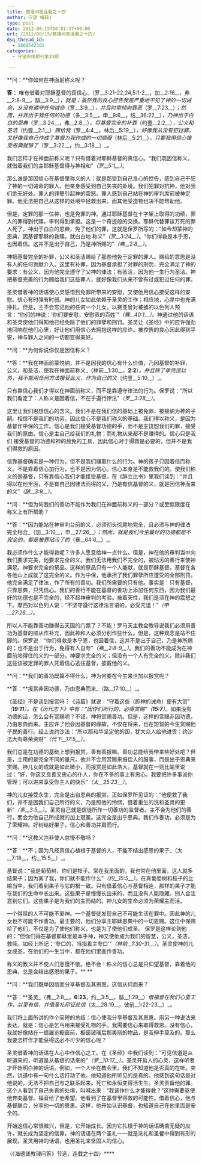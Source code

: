 ```yaml
---
title: 教理问答连载之十四
author: 守望 编辑1
type: post
date: 2012-08-15T10:01:37+00:00
url: /2012/08/15/教理问答连载之十四/
dsq_thread_id:
  - 1809542381
categories:
  - 守望网络期刊第33期

---
```

<!--more-->

**问：**你如何在神面前称义呢？

**答：** 唯有借着对耶稣基督的真信心_（罗__3:21-22,24,5:1-2__，加__2:16__，弗__2:8-9__，腓__3:9__）_，就是：虽然我的良心控告我是严重地干犯了神的一切诫命，从没有遵守任何诫命_（罗__3:9__）_，并且时常倾向罪恶_（罗__7:23__）_；然而，并非出于我任何的功德_（多__3:5__，申__9:6__，结__36:22__）_，乃神出于白白的恩典_（罗__3:24__，弗__2:8__）_，将基督完全的补罪_（约壹__2:2__）_，公义和圣洁_（约壹__2:1__）_赐给我_（罗__4:4__，林后__5:19__）_，好像我从没有犯过罪，又好像我自己作成了基督为我作成的一切顺服_（林后__5:21__）_，只要我用信心接受恩典就够了_（罗__3:22__，约__3:18__）_。

我们怎样才在神面前称义呢？只有借着对耶稣基督的真信心。“我们既因信称义，就借着我们的主耶稣基督得与神相和”_（罗__5:1__）_。

那么谁是那因信心在基督里称义的人：就是那受到自己良心的控告，感到自己干犯了神的一切诫命的罪人。他亲身感受到自己失丧的处境。我们犯罪对抗神，他对我们绝无好处。罪人的罪孽引起神的震怒。罪人感到自己站在神的审判席前被神定罪。他无法把自己从这样的处境中拯救出来。而其他受造物也决不能帮助他。

但是，定罪的那一位神，也是免罪的神。通过耶稣基督在十字架上取得的功绩，罪人的罪得到代赎，审判得到承担。这是一个奇迹般的交换。耶稣代替罪该万死的罪人死了，神出于白白的恩典，免了他们的罪。这就是保罗所写的：“如今却蒙神的恩典，因基督耶稣的救赎，就白白地 称义”_（罗__3:24__）_。“你们得救是本乎恩，也因着信。这并不是出于自己，乃是神所赐的”_（弗__2:8__）_。

神把基督完全的补罪，公义和圣洁赐给了那些他免于定罪的罪人。赐给的意思是没有人的任何贡献介入。这里有补罪，因为基督承担了对罪的刑罚，完全满足了神的要求；有公义，因为他完全遵守了父神的律法；有圣洁，因为他一生行为圣洁。神把基督完美的行为赐给我们这些罪人，就好像我们从来不曾有过或犯过任何的罪。

圣灵借着神的话语使心灵感悟到免罪所带来的安慰，又使他用信心接受这样的安慰。信心有时强有时弱。神的儿女如此依赖于圣灵的工作；相应地，心灵中也充满挣扎。但是，主不会忘记他的任何一个儿女。以赛亚曾对被掳的以色列人预言：“你们的神说：‘你们要安慰，安慰我的百姓’”_（赛__40:1__）_。神通过他的话语和圣灵使他们得知他已经免除了他们的罪孽和刑罚。圣灵让《圣经》中的应许强劲地回响在他们心里，好让他们用信心去拥抱这样的应许。被控告的良心因此得到平安，神与罪人之间的一切都变得美好。

**问：**为何你说你仅是因信称义？

**答：**我在神面前蒙悦纳，并不是因我的信心有什么价值，乃因基督的补罪，公义，和圣洁，使我在神面前称义_（林前__1:30__，__2:2__）_。并且除了单凭信以外，我不能用任何方法接受此义，作为自己的义_（约壹__5:10__）_。

只有靠信心我们才得以在神面前称义，而不是靠遵守律法的行为。保罗说：“所以我们看定了：人称义是因着信，不在乎遵行律法”_（罗__3:28__）_。

这里让我们思想信心的含义。我们不是在我们信的基础上被免罪，被接纳为神的子嗣。相信不是我们的功劳，因此信心不是我们称义的基础。我们得以称义，是因为基督作中保的工作。信心是我们接受基督功德的手，而不是主饶恕我们的罪，接受我们的原由。信心是主自己给我们的礼物；而礼物从来都不是赚得的。信心只是我们 接受基督的功德和神的赦免的工具，因此信心对于得救是必要的，但并不是我们得救的原因。

信靠基督确实是一种行为，但不是我们赚取什么的行为。神的孩子只因着信而称义。不是靠着信心加行为，也不是因为信心。信心本身是不能救我们的。使我们称义的是基督，只有靠信心我们才能接受基督。在《腓立比书》里我们读到：“并且得以在他里面，不是有自己因律法而得的义，乃是有信基督的义，就是因信神而来的义”_（腓__3:9__）_。

**问：**但为何我们的善功不能作为我们在神面前称义的一部分？或至低限度在称义上有所帮助？

**答：**因为能站在神审判台前的义，必须彻头彻尾地完全，且必须与神的律法完全相合_（加__3:10__，申__27:26__）_；然而，就是我们今生最好的功德都是不完全的，都是被罪玷污了的_（赛__64:6__）_。

我必须作什么才能得救呢？许多人愿意给神一点什么。但是，神在他的审判当中向我们要求完美，他要求完全的义。我们无法用我们不完全的，被玷污的善行来使神满足。神要求完全的祭品。这样的祭品只有一个人能献，就是耶稣基督。基督在各各他山上成就了这完全的义。作为中保，他承担了我们罪孽所应遭受的全部刑罚。他完全满足了律法，作了所有的善功。我们所需要的只有他。事实是：只有基督，只靠恩典，只凭信心。我们的善行不能在基督的善功上添加任何东西，因为我们最好的功德也是不完全的，经不起神审判的考验。按着天性，我们是活在神的震怒之下。摩西对以色列人说：“不坚守遵行这律法言语的，必受咒诅！”_（申__27:26__）_。

所以人不能靠善功赚得去天国的门票了？不能！罗马天主教会教导说我们必须用善功为基督的顺从作补充，因此神和人必须分别作些什么。但是，这种观念是站不住脚的。保罗说：“你们得救是本乎恩，也因着信，这并不是出于自己，乃是神所赐的；也不是出于行为，免得有人自夸”_（弗__2:8-9__）_。我们的善功不能成为在神面前站得住的义的一部分。神要求完全的义；但没有一个人有完全的义，除非我们这些该被定罪的罪人凭着信心逃往基督，披戴他的义。

**问：**我们的善功既算不得什么，神为何要在今生来世加以报赏呢？

**答：**报赏非因功德，乃由恩典而来_（路__17:10__）_。

《圣经》不是谈到报赏吗？《诗篇》就说：“守着这些（即神的诫命）便有大赏” ___（__19:11__）_。在《历代志下》中有：“因你们所行的，必得赏赐”_（__15:7__）_。如果没有功德的话，怎么会有赏赐呢？不错，神将赏赐善功。但是，这样的赏赐非因功德，乃由恩典而来。主应许了他会因基督的缘故，不仅在将来，也在短暂的今生赏赐他子民的善行。经上说约沙法：“所以耶和华坚定他的国，犹大众人给他进贡；约沙法大有尊荣资财”_（代下__17:5__）_。

我们总是在功德的基础上想到报赏。善有善报嘛。善功总能给我带来些好处吧？但是，主用的是完全不同的量尺。他并不会用赏赐来报偿人的服事，而是出于恩典来赏赐。神儿女的成就是如此微小，而报赏是如此浩大。基督就在一则比喻里说过：“好，你这又良善又忠心的仆人，你在不多的事上有忠心，我要把许多事派你管理；可以进来享受你主人的快乐”_（太__25:23__）_。

神的儿女接受永生，完全是出自恩典的报赏。正如保罗所见证的：“他便救了我们，并不是因我们自己所行的义，乃是照他的怜悯，借着重生的洗和圣灵的更新”_（多__3:5__）_。圣灵自己就是信徒所作一切善功的监督者。主不会为他们的善行，而会为他自己所成就的加上冠冕。这完全是出乎恩典。我们作善功，必须是为了荣耀神。好树结好果子，信心和善功并肩而行。

**问：**这教义岂非使人怠慢不敬吗？

**答：**不；因为凡经真信心植根于基督的人，不能不结出感恩的果子_（太__7:18__，约__15:5__）_。

基督说：“我是葡萄树，你们是枝子。常在我里面的，我也常在他里面，这人就多结果子；因为离了我，你们就不能作什么”_（约__15:5__）_。在真葡萄树和枝子的比喻当中，我们看到果子与它的根一致。只有借着信心与基督相连，那样的果子才能在我们的生命中长出来。这些果子是慢慢长出来的，而且没有人能隐藏。别人会注意到它们。这些果子是为我们的主而结的。神儿女的生命必须为荣耀主而活。

一个得赎的人不可能不爱神。一个基督徒发现自己不可能生活在罪中。因此神的儿女也不可能不作善功。最主要的，他们分享主耶稣恩典中的一切恩赐。这位中保赐给了他们，不仅是为了使他们称义，也是为了使他们成圣。 保罗是这样论到他的：“但你们得在基督耶稣里是本乎神，神又使他成为我们的智慧，公义，圣洁，救赎。如经上所记：‘夸口的，当指着主夸口’”_（林前__1:30-31__）_。圣灵使神的儿女成圣，在他们的一生当中，都在他们里面作善功。

称义的教义并不使人们怠慢不敬。绝不会！称义的信心总是只仰望基督，靠着他的恩典，总是会结出感恩的果子。** **

**问：**我们既单因信而分享基督及其恩惠，这信从何而来？

**答：**圣灵_（弗__2:8__，__6:23__，约__3:5__，腓__1:29__）_借福音在我们心里工作，以至有信，并借圣礼印证此信_（太__28:19__，彼前__1:22-23__）_。

我们将上面所讲的作个简短的总结：信心使我分享基督及其恩惠。用另一种说法来表达，就是：信心是乞丐用来接受礼物的手。我需要信心来取得救恩。没有信心，我就好像站在一扇展览橱窗前，橱窗玻璃后那美丽的物品，是我伸手莫及的。那么我要怎样作才能获得这必不可少的信心呢？

圣灵借着神的话语在人心中作信心之工。在《圣经》中我们读到：“可见信道是从听道来的，听道是从基督的话来的”_（罗__10:17__）_。圣灵开启人的心灵，这样听者才开始明白神的话语。例如，一个人坐在教会里。我们不知道他是否真的在听。突然，讲道中有一句什么话打动了他。他知道他所听见的是真的。他感到这句话是对他说的，无法不把自己与之联系起来。死亡和永恒变得活生生。圣灵责备他的罪。这个人看到了自己失丧的处境，叫喊出来：“我该作什么才能得救？”这种需要驱使他奔向基督。福音给了他希望。他看到了在基督里得救的可能性。借着信心，他与基督联合，分享他一切的恩惠。这样，他开始认识基督，也知道自己在他里面是安全的。

开始这信心常很微兴，但是，它开始成长。因为它扎根于神的话语确凿无疑的应许，就长成为坚定的信靠。神的话语在两个圣礼——就是洗礼和圣餐中得到有形的展现。圣灵用神的话语，也用圣礼来坚固人的信心。

（《海德堡教理问答》节选，连载之十四）****